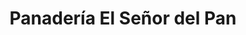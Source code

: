 ---
title: "Panadería El Señor del Pan"
url: /caracas/panaderia-el-senor-del-pan/
shop: panadería
---
